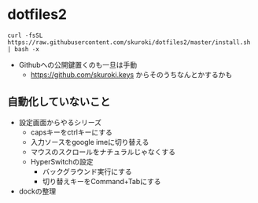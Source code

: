 # dotfiles2

```
curl -fsSL https://raw.githubusercontent.com/skuroki/dotfiles2/master/install.sh | bash -x
```

* Githubへの公開鍵置くのも一旦は手動
  * https://github.com/skuroki.keys からそのうちなんとかするかも

## 自動化していないこと

* 設定画面からやるシリーズ
  * capsキーをctrlキーにする
  * 入力ソースをgoogle imeに切り替える
  * マウスのスクロールをナチュラルじゃなくする
  * HyperSwitchの設定
    * バックグラウンド実行にする
    * 切り替えキーをCommand+Tabにする
* dockの整理
